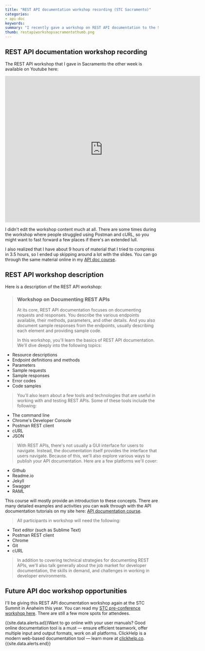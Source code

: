 ```yaml
---
title: "REST API documentation workshop recording (STC Sacramento)"
categories:
- api-doc
keywords: 
summary: "I recently gave a workshop on REST API documentation to the STC Sacramento chapter. The workshop is about 3.5 hrs long and covers a lot of the concepts that I detail in my API doc course. In the workshop I first show you how to use a REST API like a developer. We then walk through common sections in API documentation, especially reference topics. Finally I give a tour of API documentation publishing tools."
thumb: restapiworkshopsacramentothumb.png
---
```


## REST API documentation workshop recording

The REST API workshop that I gave in Sacramento the other week is available on Youtube here:

<iframe width="640" height="480" src="https://www.youtube.com/embed/GerbihyUpdo" frameborder="0" allowfullscreen></iframe>

I didn't edit the workshop content much at all. There are some times during the workshop where people struggled using Postman and cURL, so you might want to fast forward a few places if there's an extended lull.

I also realized that I have about 9 hours of material that I tried to compress in 3.5 hours, so I ended up skipping around a lot with the slides. You can go through the same material online in my [API doc course](http://idratherbewriting.com/docapis_course_overview/).

## REST API workshop description

Here is a description of the REST API workshop:

> <h3>Workshop on Documenting REST APIs</h3>
>
>At its core, REST API documentation focuses on documenting requests and responses. You describe the various endpoints available, their methods, parameters, and other details. And you also document sample responses from the endpoints, usually describing each element and providing sample code.
>
>In this workshop, you'll learn the basics of REST API documentation. We'll dive deeply into the following topics:
>
* Resource descriptions
* Endpoint definitions and methods
* Parameters
* Sample requests
* Sample responses
* Error codes
* Code samples
>
>You'll also learn about a few tools and technologies that are useful in working with and testing REST APIs. Some of these tools include the following:
>
* The command line
* Chrome's Developer Console
* Postman REST client
* cURL
* JSON
>
>With REST APIs, there's not usually a GUI interface for users to navigate. Instead, the documentation itself provides the interface that users navigate. Because of this, we'll also explore various ways to publish your API documentation. Here are a few platforms we'll cover:
>
* Github
* Readme.io
* Jekyll
* Swagger
* RAML
>
This course will mostly provide an introduction to these concepts. There are many detailed examples and activities you can walk through with the API documentation tutorials on my site here: <a href="http://idratherbewriting.com/docapis_course_overview/">API documentation course</a>.
>
>All participants in workshop will need the following:
>
* Text editor (such as Sublime Text)
* Postman REST client
* Chrome
* Git
* cURL
>
>In addition to covering technical strategies for documenting REST APIs, we'll also talk generally about the job market for developer documentation, the skills in demand, and challenges in working in developer environments.

## Future API doc workshop opportunities

I'll be giving this REST API documentation workshop again at the STC Summit in Anaheim this year. You can read my [STC pre-conference workshop here](http://technicalcommunicationsummit2016.sched.org/event/5o4O). There are still a few more spots for attendees.

{{site.data.alerts.ad}}Want to go online with your user manuals? Good online documentation tool is a must &mdash; ensure efficient teamwork, offer multiple input and output formats, work on all platforms. ClickHelp is a modern web-based documentation tool &mdash; learn more at <a href="http://bit.ly/clickhelp">clickhelp.co</a>.{{site.data.alerts.end}}
